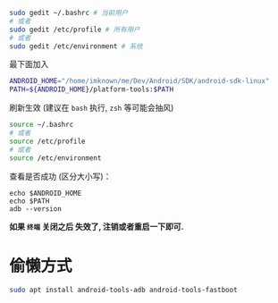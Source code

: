 ``` bash
sudo gedit ~/.bashrc # 当前用户
# 或者
sudo gedit /etc/profile # 所有用户
# 或者
sudo gedit /etc/environment # 系统
```

最下面加入
``` bash
ANDROID_HOME="/home/imknown/me/Dev/Android/SDK/android-sdk-linux"
PATH=${ANDROID_HOME}/platform-tools:$PATH
```

刷新生效 (建议在 `bash` 执行, `zsh` 等可能会抽风)
``` bash
source ~/.bashrc
# 或者
source /etc/profile
# 或者
source /etc/environment
```

查看是否成功 (区分大小写)：
```
echo $ANDROID_HOME
echo $PATH
adb --version
```

**如果 `终端` 关闭之后 失效了, 注销或者重启一下即可.**

# 偷懒方式
``` bash
sudo apt install android-tools-adb android-tools-fastboot
```
